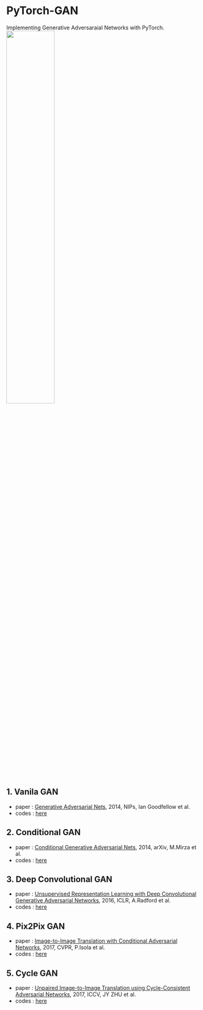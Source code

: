 # PyTorch-GAN
Implementing Generative Adversaraial Networks with PyTorch.<br>
<img src="https://user-images.githubusercontent.com/50229148/152935242-2e05708d-3a51-4508-8467-753192d7d072.png" width="50%" height="50%">

## 1. Vanila GAN
- paper : [Generative Adversarial Nets](https://arxiv.org/pdf/1406.2661.pdf), 2014, NIPs, Ian Goodfellow et al.
- codes : [here](https://github.com/PHANTOM0122/PyTorch-GAN/blob/main/Basic_GAN.ipynb)

## 2. Conditional GAN
- paper : [Conditional Generative Adversarial Nets](https://arxiv.org/abs/1411.1784), 2014, arXiv, M.Mirza et al.
- codes : [here](https://github.com/PHANTOM0122/PyTorch-GAN/blob/main/Conditional-GAN(CGAN).ipynb)

## 3. Deep Convolutional GAN
- paper : [Unsupervised Representation Learning with Deep Convolutional Generative Adversarial Networks](https://arxiv.org/abs/1511.06434), 2016, ICLR, A.Radford et al.
- codes : [here](https://github.com/PHANTOM0122/PyTorch-GAN/blob/main/DCGAN.ipynb)

## 4. Pix2Pix GAN
- paper : [Image-to-Image Translation with Conditional Adversarial Networks](https://arxiv.org/abs/1611.07004), 2017, CVPR, P.Isola et al.
- codes : [here](https://github.com/PHANTOM0122/PyTorch-GAN/blob/main/Pix2Pix.ipynb)

## 5. Cycle GAN
- paper : [Unpaired Image-to-Image Translation using Cycle-Consistent Adversarial Networks](https://arxiv.org/abs/1703.10593), 2017, ICCV, JY ZHU et al.
- codes : [here](https://github.com/PHANTOM0122/PyTorch-GAN/blob/main/CycleGAN.ipynb)
